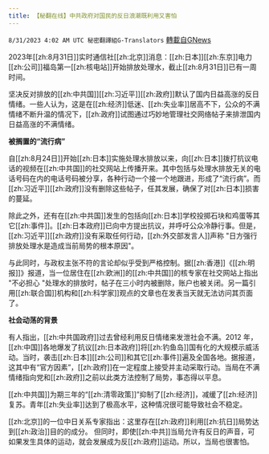```yaml
---
title: 【秘翻在线】中共政府对国民的反日浪潮既利用又害怕
---
```

`8/31/2023 4:02 AM UTC 秘密翻譯組G-Translators` [轉載自GNews](https://gnews.org/articles/1623795)

2023年[[zh:8月31日]]实时通信社[[zh:北京]]消息：[[zh:日本]][[zh:东京]]电力[[zh:公司]]福岛第一[[zh:核电站]]开始排放处理水，截止[[zh:8月31日]]已有一周时间。

坚决反对排放的[[zh:中共国]][[zh:习近平]][[zh:政府]]默认了国内日益高涨的反日情绪。一些人认为，这是在[[zh:经济]]低迷、[[zh:失业率]]居高不下，公众的不满情绪不断升温的情况下，[[zh:政府]]试图通过巧妙地管理社交网络帖子来排泄国内日益高涨的不满情绪。

**被搁置的“流行病”**

自[[zh:8月24日]]开始[[zh:日本]]实施处理水排放以来，向[[zh:日本]]拨打抗议电话的视频在[[zh:中共国]]的社交网站上传播开来。其中包括与处理水排放无关的电话号码在内的电话号码被分享，各种行动一个接一个地跟进，形成了“流行病”。而[[zh:习近平]][[zh:政府]]没有删除这些帖子，任其发展，确保了对[[zh:日本]]损害的蔓延。

除此之外，还有在[[zh:中共国]]发生的包括向[[zh:日本]]学校投掷石块和鸡蛋等其它[[zh:事件]]。[[zh:日本政府]]已向中方提出抗议，并呼吁公众冷静行事。但是，[[zh:习近平]][[zh:政府]]没有采取任何行动，[[zh:外交部发言人]]声称 "日方强行排放处理水是造成当前局势的根本原因"。

与此同时，与政权主张不符的言论却似乎受到严格控制。据[[zh:香港]]《[[zh:明报]]》报道，当一位居住在[[zh:欧洲]]的[[zh:中共国]]的核专家在社交网站上指出 "不必担心 "处理水的排放时，帖子在三小时内被删除，账户也被关闭。另一篇引用[[zh:联合国]]机构和[[zh:科学家]]观点的文章也在发表当天就无法访问其页面了。

**社会动荡的背景**

有人指出，[[zh:中共国政府]]过去曾经利用反日情绪来发泄社会不满。2012 年，[[zh:中国]]各地爆发了抗议[[zh:日本政府]]将[[zh:钓鱼岛]]国有化的大规模示威活动。当时，袭击[[zh:日本]][[zh:公司]]和其它[[zh:事件]]遍及全国各地。据报道，这其中有“官方因素”，[[zh:政府]]在一定程度上接受并主动采取行动。当局在不满情绪指向党和[[zh:政府]]之前以此类方法控制了局势，事态得以平息。

[[zh:中共国]]为期三年的“[[zh:清零政策]]”抑制了[[zh:经济]]，减缓了[[zh:经济]]复苏。青年[[zh:失业率]]达到了极高水平，这种情况很可能导致社会不稳定。

[[zh:北京]]的一位中日关系专家指出：这里存在[[zh:政府]]利用[[zh:抗日]]局势达到[[zh:政治]]目的的成分。 但同时，即使[[zh:中共]]当局允许有反日的声音，可如果发生具体的运动，就会发展成为反[[zh:政府]]运动。所以，当局也很害怕。
